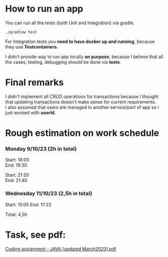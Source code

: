 # How to run an app

You can run all the tests (both Unit and Integration) via gradle.  
```agsl
./gradlew test
```
For Integration tests you **need to have docker up and running**, because they use **Testcontainers**.


I didn't provide way to run app locally **on purpose**, because I believe that all the cases, testing, debugging should be done via **tests**.

# Final remarks
I didn't implement all CRUD operations for transactions because I thought that updating transactions doesn't make sense for current requirements.  
I also assumed that users are managed in another service/part of app so I just worked with **userId**.

# Rough estimation on work schedule
### Monday 9/10/23 (2h in total)
Start: 18:00  
End: 19:30  

Start: 21:20  
End: 21:40  

### Wednesday 11/10/23 (2,5h in total)
Start: 15:05
End: 17:22

Total: 4,5h

# Task, see pdf:
[Coding assignment - JAVA [updated March2023].pdf](src%2Fmain%2Fresources%2FCoding%20assignment%20-%20JAVA%20%5Bupdated%20March2023%5D.pdf)
